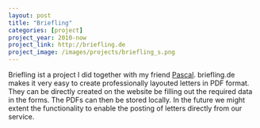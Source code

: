 ```yaml
---
layout: post
title: "Briefling"
categories: [project]
project_year: 2010-now
project_link: http://briefling.de
project_image: /images/projects/briefling_s.png
---
```


Briefling ist a project I did together with my friend [Pascal](http://pixelmove.de). briefling.de makes it very easy to create professionally layouted letters in PDF format. They can be directly created on the website be filling out the required data in the forms. The PDFs can then be stored locally. In the future we might extent the functionality to enable the posting of letters directly from our service.
